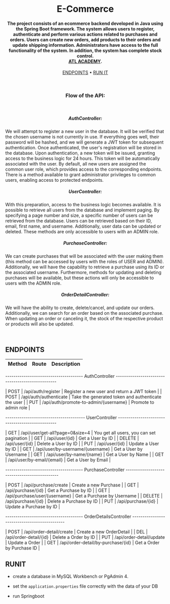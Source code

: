 <h1 align="center">
  <br>
  E-Commerce
  <br>
</h1>

<h4 align="center">The project consists of an ecommerce backend developed in Java using the Spring Boot framework.
  The system allows users to register, authenticate and perform various actions related to purchases and orders.
  Users can create new orders, add products to their orders and update shipping information.
  Administrators have access to the full functionality of the system. In addition, the system has complete stock control.
<br>
<b><a href="http://atl.academy" target="_blank">ATL ACADEMY</a></b>.</h4>

<p align="center">
   <a href="#endpoints">ENDPOINTS</a> •
  <a href="#runit">RUN IT</a>
</p>

<br>

<h3 align="center">Flow of the API: </h3>
<br>
<H5 align="center">AuthController:</H5>
<p>
We will attempt to register a new user in the database. It will be verified that the chosen username is not currently in use.
If everything goes well, their password will be hashed, and we will generate a JWT token for subsequent authentication.
Once authenticated, the user's registration will be stored in the database. Upon authentication, a new token will be issued, granting access to the business logic for 24 hours.
This token will be automatically associated with the user. By default, all new users are assigned the common user role, which provides access to the corresponding endpoints.
There is a method available to grant administrator privileges to common users, enabling access to protected endpoints.
</p> 
<H5 align="center">UserController:</H5>
<p>
With this preparation, access to the business logic becomes available. It is possible to retrieve all users from the database and implement paging.
By specifying a page number and size, a specific number of users can be retrieved from the database. Users can be retrieved based on their ID, email, first name, and username.
Additionally, user data can be updated or deleted. These methods are only accessible to users with an ADMIN role.
</p>
<H5 align="center">PurchaseController:</H5>
<p>
We can create purchases that will be associated with the user making them (this method can be accessed by users with the roles of USER and ADMIN).
Additionally, we will have the capability to retrieve a purchase using its ID or the associated username.
Furthermore, methods for updating and deleting purchases will be available, but these actions will only be accessible to users with the ADMIN role.
</p>
<H5 align="center">OrderDetailController:</H5>
<p>
We will have the ability to create, delete/cancel, and update our orders. Additionally, we can search for an order based on the associated purchase.
When updating an order or canceling it, the stock of the respective product or products will also be updated.
</p>

<br>

## ENDPOINTS


| Method   | Route                                 | Description                                        |
| -------- | ------------------------------------- | ------------------------------------------------   |

--------------------------------------  AuthController  -------------------------------------------------

| POST     | /api/auth/register                    | Register a new user and return a JWT token         |
| POST     | /api/auth/authenticate                | Take the generated token and authenticate the user |
| PUT      | /api/auth/promote-to-admin/{username} | Promote to admin role                              |

---------------------------------------  UserController  ------------------------------------------------

| GET      | /api/user/get-all?page=0&size=4       | You get all users, you can set pagination          |
| GET      | /api/user/{id}                        | Get a User by ID                                   |
| DELETE   | /api/user/{id}                        | Delete a User by ID                                |
| PUT      | /api/user/{id}                        | Update a User by ID                                |
| GET      | /api/user/by-username/{username}      | Get a User by Username                             |
| GET      | /api/user/by-name/{name}              | Get a User by Name                                 |
| GET      | /api/user/by-email/{email}            | Get a User by Email                                |

--------------------------------------  PurchaseController  ---------------------------------------------

| POST     | /api/purchase/create                  | Create a new Purchase                              |
| GET      | /api/purchase/{id}                    | Get a Purchase by ID                               |
| GET      | /api/purchase/user/{username}         | Get a Purchase by Username                         |
| DELETE   | /api/purchase/{id}                    | Delete a Purchase by ID                            |
| PUT      | /api/purchase/{id}                    | Update a Purchase by ID                            |

--------------------------------------  OrderDetailsController  ---------------------------------------------

| POST     | /api/order-detail/create              | Create a new OrderDetail                           |
| DEL      | /api/order-detail/{id}                | Delete a Order by ID                               |
| PUT      | /api/order-detail/update              | Update a Order                                     |
| GET      | /api/order-detail/by-purchase/{id}    | Get a Order by Purchase ID                         |



## RUNIT

- create a database in MySQL Workbench or PgAdmin 4.


- set the  `application.properties` file correctly with the data of your DB


- run Springboot
